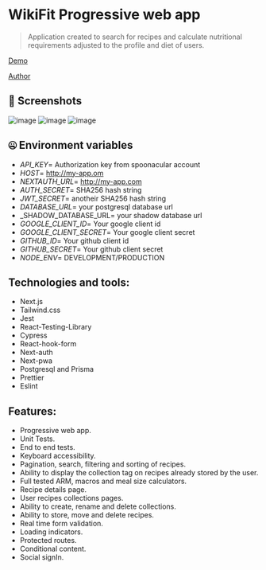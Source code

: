 # WikiFit Progressive web app

  
> Application created to search for recipes and calculate nutritional requirements adjusted to the profile and diet of users.
  
<a href="https://fitness-wiki-nextjs-app.vercel.app" target="_blank">Demo</a>

<a href="https://www.linkedin.com/in/brisa-d%C3%ADaz" target="_blank">Author</a>


## 📸 Screenshots
![image](https://drive.google.com/uc?export=view&id=1UqbxM00Pm-pUiSE6McABqf7mxd3d8sV4)
![image](https://drive.google.com/uc?export=view&id=1IDIYQV-juU67ZGneZ0xjdHVM3mXFYKF5)
![image](https://drive.google.com/uc?export=view&id=1cf5IjSBzulycDOsX14uLLrjhgheKnvqB)


## 🤐 Environment variables



- _API_KEY_= Authorization key from spoonacular account
- _HOST_= http://my-app.om
- _NEXTAUTH_URL_= http://my-app.com
- _AUTH_SECRET_= SHA256 hash string
- _JWT_SECRET_= anotheir SHA256 hash string
- _DATABASE_URL_= your postgresql database url
- _SHADOW_DATABASE_URL= your shadow database url
- _GOOGLE_CLIENT_ID_= Your google client id
- _GOOGLE_CLIENT_SECRET_= Your google client secret
- _GITHUB_ID_= Your github client id
- _GITHUB_SECRET_= Your github client secret
- _NODE_ENV_= DEVELOPMENT/PRODUCTION
 
## Technologies and tools:

- Next.js
- Tailwind.css
- Jest
- React-Testing-Library
- Cypress
- React-hook-form
- Next-auth
- Next-pwa
- Postgresql and Prisma
- Prettier
- Eslint

## Features:

- Progressive web app.
- Unit Tests.
- End to end tests.
- Keyboard accessibility.
- Pagination, search, filtering and sorting of recipes.
- Ability to display the collection tag on recipes already stored by the user.
- Full tested ARM, macros and meal size calculators.
- Recipe details page.
- User recipes collections pages.
- Ability to create, rename and delete collections.
- Ability to store, move and delete recipes.
- Real time form validation.
- Loading indicators.
- Protected routes.
- Conditional content.
- Social signIn.

